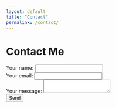 ```yaml
---
layout: default
title: "Contact"
permalink: /contact/
---
```


# Contact Me

<form action="https://formspree.io/f/{myyrqzyo}" method="POST">
  <label>
    Your name:
    <input type="text" name="name" required>
  </label>
  <br>
  <label>
    Your email:
    <input type="email" name="_replyto" required>
  </label>
  <br>
  <label>
    Your message:
    <textarea name="message" required></textarea>
  </label>
  <br>
  <button type="submit">Send</button>
</form>
